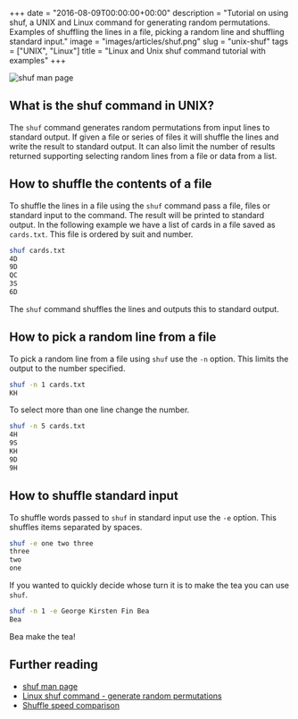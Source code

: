 +++
date = "2016-08-09T00:00:00+00:00"
description = "Tutorial on using shuf, a UNIX and Linux command for generating random permutations. Examples of shuffling the lines in a file, picking a random line and shuffling standard input."
image = "images/articles/shuf.png"
slug = "unix-shuf"
tags = ["UNIX", "Linux"]
title = "Linux and Unix shuf command tutorial with examples"
+++

![shuf man page][1]

## What is the shuf command in UNIX?

The `shuf` command generates random permutations from input lines to standard
output. If given a file or series of files it will shuffle the lines and write
the result to standard output. It can also limit the number of results returned
supporting selecting random lines from a file or data from a list.

## How to shuffle the contents of a file

To shuffle the lines in a file using the `shuf` command pass a file, files or
standard input to the command. The result will be printed to standard output. In
the following example we have a list of cards in a file saved as `cards.txt`.
This file is ordered by suit and number.

```sh
shuf cards.txt
4D
9D
QC
3S
6D
```

The `shuf` command shuffles the lines and outputs this to standard output.

## How to pick a random line from a file

To pick a random line from a file using `shuf` use the `-n` option. This limits
the output to the number specified.

```sh
shuf -n 1 cards.txt
KH
```

To select more than one line change the number.

```sh
shuf -n 5 cards.txt
4H
9S
KH
9D
9H
```

## How to shuffle standard input

To shuffle words passed to `shuf` in standard input use the `-e` option. This
shuffles items separated by spaces.

```sh
shuf -e one two three
three
two
one
```

If you wanted to quickly decide whose turn it is to make the tea you can use
`shuf`.

```sh
shuf -n 1 -e George Kirsten Fin Bea
Bea
```

Bea make the tea!

## Further reading

- [shuf man page][2]
- [Linux shuf command - generate random permutations][3]
- [Shuffle speed comparison][4]

[1]: /images/articles/shuf.webp "Linux and Unix shuf command"
[2]: http://linux.die.net/man/1/shuf
[3]: http://www.unixcl.com/2009/10/linux-shuf-command-generate-random.html
[4]:
  https://stackoverflow.com/questions/2153882/how-can-i-shuffle-the-lines-of-a-text-file-on-the-unix-command-line-or-in-a-shel#answer-30133294
